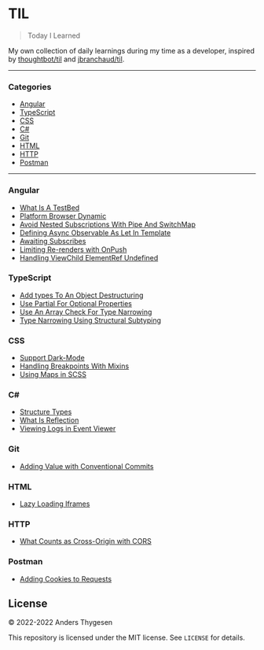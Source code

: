 # TIL

> Today I Learned

My own collection of daily learnings during my time as a developer, inspired by [thoughtbot/til](https://github.com/thoughtbot/til) and [jbranchaud/til](https://github.com/jbranchaud/til).

---

### Categories

- [Angular](#angular)
- [TypeScript](#typescript)
- [CSS](#css)
- [C#](#c)
- [Git](#git)
- [HTML](#html)
- [HTTP](#http)
- [Postman](#postman)

---

### Angular

- [What Is A TestBed](angular/what-is-a-testbed.md)
- [Platform Browser Dynamic](angular/platform-browser-dynamic.md)
- [Avoid Nested Subscriptions With Pipe And SwitchMap](angular/avoid-nested-subscriptions-with-pipe-and-switchmap.md)
- [Defining Async Observable As Let In Template](angular/defining-async-observable-as-let-in-template.md)
- [Awaiting Subscribes](angular/awaiting-subscribes.md)
- [Limiting Re-renders with OnPush](angular/limiting-re-renders-with-on-push.md)
- [Handling ViewChild ElementRef Undefined](angular/handling-viewchild-elementref-undefined.md)

### TypeScript

- [Add types To An Object Destructuring](typescript/add-types-to-an-object-destructuring.md)
- [Use Partial For Optional Properties](typescript/use-partial-for-optional-properties.md)
- [Use An Array Check For Type Narrowing](typescript/use-an-array-check-for-type-narrowing.md)
- [Type Narrowing Using Structural Subtyping](typescript/type-narrowing-using-structural-subtyping.md)

### CSS

- [Support Dark-Mode](css/support-dark-mode.md)
- [Handling Breakpoints With Mixins](css/handling-breakpoints-with-mixins.md)
- [Using Maps in SCSS](css/using-maps-in-scss.md)

### C\#

- [Structure Types](c%23/structure-types.md)
- [What Is Reflection](c%23/what-is-reflection.md)
- [Viewing Logs in Event Viewer](c%23/viewing-logs-in-event-viewer.md)

### Git

- [Adding Value with Conventional Commits](git/adding-value-with-conventional-commits.md)

### HTML

- [Lazy Loading Iframes](html/lazy-loading-iframes.md)

### HTTP

- [What Counts as Cross-Origin with CORS](http/what-counts-as-cross-origin-with-cors.md)

### Postman

- [Adding Cookies to Requests](postman/adding-cookies-to-requests.md)

## License

&copy; 2022-2022 Anders Thygesen

This repository is licensed under the MIT license. See `LICENSE` for
details.
